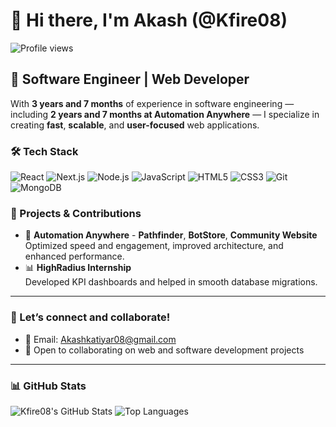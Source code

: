 # 👋 Hi there, I'm Akash (@Kfire08)

![Profile views](https://komarev.com/ghpvc/?username=Kfire08&color=blueviolet)

## 🚀 Software Engineer | Web Developer

With **3 years and 7 months** of experience in software engineering — including **2 years and 7 months at Automation Anywhere** — I specialize in creating **fast**, **scalable**, and **user-focused** web applications.

### 🛠️ Tech Stack
![React](https://img.shields.io/badge/-React.js-61DAFB?logo=react&logoColor=000)
![Next.js](https://img.shields.io/badge/-Next.js-000000?logo=next.js&logoColor=fff)
![Node.js](https://img.shields.io/badge/-Node.js-339933?logo=node.js&logoColor=fff)
![JavaScript](https://img.shields.io/badge/-JavaScript-F7DF1E?logo=javascript&logoColor=000)
![HTML5](https://img.shields.io/badge/-HTML5-E34F26?logo=html5&logoColor=fff)
![CSS3](https://img.shields.io/badge/-CSS3-1572B6?logo=css3&logoColor=fff)
![Git](https://img.shields.io/badge/-Git-F05032?logo=git&logoColor=fff)
![MongoDB](https://img.shields.io/badge/-MongoDB-47A248?logo=mongodb&logoColor=fff)

### 🔨 Projects & Contributions
- 🧭 **Automation Anywhere** - **Pathfinder**, **BotStore**, **Community Website**  
  Optimized speed and engagement, improved architecture, and enhanced performance.
- 📊 **HighRadius Internship**  
  Developed KPI dashboards and helped in smooth database migrations.

---

### 💬 Let’s connect and collaborate!

- 📧 Email: [Akashkatiyar08@gmail.com](mailto:Akashkatiyar08@gmail.com)
- 💼 Open to collaborating on web and software development projects

---

### 📊 GitHub Stats

![Kfire08's GitHub Stats](https://github-readme-stats.vercel.app/api?username=Kfire08&show_icons=true&theme=radical)
![Top Languages](https://github-readme-stats.vercel.app/api/top-langs/?username=Kfire08&layout=compact&theme=radical)


<!---
Kfire08/Kfire08 is a ✨ special ✨ repository because its `README.md` (this file) appears on your GitHub profile.
You can click the Preview link to take a look at your changes.
--->
